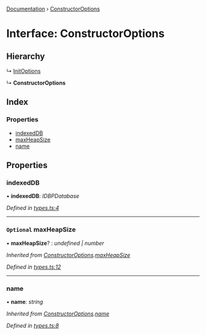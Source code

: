 [Documentation](../README.md) › [ConstructorOptions](constructoroptions.md)

# Interface: ConstructorOptions

## Hierarchy

  ↳ [InitOptions](initoptions.md)

  ↳ **ConstructorOptions**

## Index

### Properties

* [indexedDB](constructoroptions.md#indexeddb)
* [maxHeapSize](constructoroptions.md#optional-maxheapsize)
* [name](constructoroptions.md#name)

## Properties

###  indexedDB

• **indexedDB**: *IDBPDatabase*

*Defined in [types.ts:4](https://github.com/badbatch/cachemap/blob/28dde3d/packages/indexed-db/src/types.ts#L4)*

___

### `Optional` maxHeapSize

• **maxHeapSize**? : *undefined | number*

*Inherited from [ConstructorOptions](constructoroptions.md).[maxHeapSize](constructoroptions.md#optional-maxheapsize)*

*Defined in [types.ts:12](https://github.com/badbatch/cachemap/blob/28dde3d/packages/indexed-db/src/types.ts#L12)*

___

###  name

• **name**: *string*

*Inherited from [ConstructorOptions](constructoroptions.md).[name](constructoroptions.md#name)*

*Defined in [types.ts:8](https://github.com/badbatch/cachemap/blob/28dde3d/packages/indexed-db/src/types.ts#L8)*
